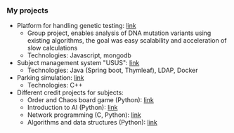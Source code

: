 ### My projects
* Platform for handling genetic testing: [link](https://github.com/pzsp2-23z-z10/adnotacja)
  * Group project, enables analysis of DNA mutation variants using existing algorithms, the goal was easy scalability and acceleration of slow calculations
  * Technologies: Javascript, mongodb  
* Subject management system "USUS": [link](https://github.com/TFedir/USUS)
  * Technologies: Java (Spring boot, Thymleaf), LDAP, Docker
* Parking simulation: [link](https://github.com/TFedir/parking-simulation)
  * Technologies: C++
* Different credit projects for subjects:
  * Order and Chaos board game (Python): [link](https://github.com/TFedir/order-and-chaos)
  * Introduction to AI (Python): [link](https://github.com/TFedir/WSI)
  * Network programming (C, Python): [link](https://github.com/TFedir/PSI)
  * Algorithms and data structures (Python): [link](https://github.com/TFedir/AISDI)
